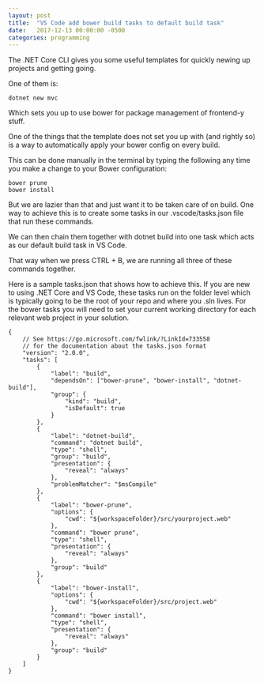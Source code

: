 ```yaml
---
layout: post
title:  "VS Code add bower build tasks to default build task"
date:   2017-12-13 00:00:00 -0500
categories: programming
---
```


The .NET Core CLI gives you some useful templates for quickly newing up projects and getting going.

One of them is:

```
dotnet new mvc
```

Which sets you up to use bower for package management of frontend-y stuff.

One of the things that the template does not set you up with (and rightly so) is a way to automatically
apply your bower config on every build.

This can be done manually in the terminal by typing the following any time you make a change to your Bower
configuration:

```
bower prune
bower install
```

But we are lazier than that and just want it to be taken care of on build. One way to achieve this is to create
some tasks in our .vscode/tasks.json file that run these commands.

We can then chain them together with dotnet build into one task which acts as our default build task in VS Code.

That way when we press CTRL + B, we are running all three of these commands together.

Here is a sample tasks.json that shows how to achieve this. If you are new to using .NET Core and VS Code, these
tasks run on the folder level which is typically going to be the root of your repo and where you .sln lives.
For the bower tasks you will need to set your current working directory for each relevant web project in your solution.

```
{
    // See https://go.microsoft.com/fwlink/?LinkId=733558
    // for the documentation about the tasks.json format
    "version": "2.0.0",
    "tasks": [
        {
            "label": "build",
            "dependsOn": ["bower-prune", "bower-install", "dotnet-build"],
            "group": {
                "kind": "build",
                "isDefault": true
            }
        },
        {
            "label": "dotnet-build",            
            "command": "dotnet build",
            "type": "shell",
            "group": "build",
            "presentation": {
                "reveal": "always"
            },
            "problemMatcher": "$msCompile"
        },
        {
            "label": "bower-prune",
            "options": {
                "cwd": "${workspaceFolder}/src/yourproject.web"
            },
            "command": "bower prune",
            "type": "shell",
            "presentation": {
                "reveal": "always"
            },
            "group": "build"
        },
        {
            "label": "bower-install",
            "options": {
                "cwd": "${workspaceFolder}/src/project.web"
            },
            "command": "bower install",
            "type": "shell",
            "presentation": {
                "reveal": "always"
            },
            "group": "build"
        }
    ]
}
```